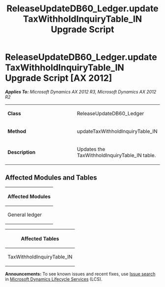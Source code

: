 ﻿---
title: ReleaseUpdateDB60_Ledger.updateTaxWithholdInquiryTable_IN Upgrade Script
TOCTitle: ReleaseUpdateDB60_Ledger.updateTaxWithholdInquiryTable_IN Upgrade Script
ms:assetid: bd9479aa-eafb-cef5-a311-a87c063cce50
ms:mtpsurl: https://msdn.microsoft.com/en-us/library/JJ686698(v=AX.60)
ms:contentKeyID: 49710896
ms.date: 05/18/2015
mtps_version: v=AX.60
---

# ReleaseUpdateDB60\_Ledger.updateTaxWithholdInquiryTable\_IN Upgrade Script [AX 2012]


_**Applies To:** Microsoft Dynamics AX 2012 R3, Microsoft Dynamics AX 2012 R2_

<table>
<colgroup>
<col style="width: 50%" />
<col style="width: 50%" />
</colgroup>
<tbody>
<tr class="odd">
<td><p><strong>Class</strong></p></td>
<td><p>ReleaseUpdateDB60_Ledger</p></td>
</tr>
<tr class="even">
<td><p><strong>Method</strong></p></td>
<td><p>updateTaxWithholdInquiryTable_IN</p></td>
</tr>
<tr class="odd">
<td><p><strong>Description</strong></p></td>
<td><p>Updates the TaxWithholdInquiryTable_IN table.</p></td>
</tr>
</tbody>
</table>


## Affected Modules and Tables

<table>
<colgroup>
<col style="width: 100%" />
</colgroup>
<thead>
<tr class="header">
<th><p>Affected Modules</p></th>
</tr>
</thead>
<tbody>
<tr class="odd">
<td><p>General ledger</p></td>
</tr>
</tbody>
</table>


<table>
<colgroup>
<col style="width: 100%" />
</colgroup>
<thead>
<tr class="header">
<th><p>Affected Tables</p></th>
</tr>
</thead>
<tbody>
<tr class="odd">
<td><p>TaxWithholdInquiryTable_IN</p></td>
</tr>
</tbody>
</table>

  
**Announcements:** To see known issues and recent fixes, use [Issue search](http://go.microsoft.com/fwlink/?linkid=389258) in [Microsoft Dynamics Lifecycle Services](http://go.microsoft.com/fwlink/?linkid=306505) (LCS).

